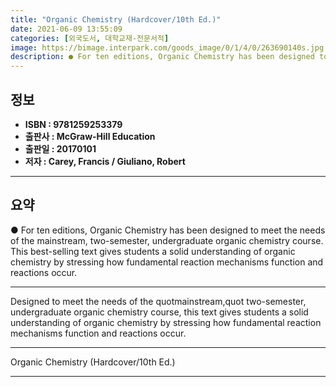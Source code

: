 ```yaml
---
title: "Organic Chemistry (Hardcover/10th Ed.)"
date: 2021-06-09 13:55:09
categories: [외국도서, 대학교재-전문서적]
image: https://bimage.interpark.com/goods_image/0/1/4/0/263690140s.jpg
description: ● For ten editions, Organic Chemistry has been designed to meet the needs of the mainstream, two-semester, undergraduate organic chemistry course. This best-se
---
```


## **정보**

- **ISBN : 9781259253379**
- **출판사 : McGraw-Hill Education**
- **출판일 : 20170101**
- **저자 : Carey, Francis / Giuliano, Robert**

------



## **요약**

●  For ten editions, Organic Chemistry has been designed to meet the needs of the mainstream, two-semester, undergraduate organic chemistry course. This best-selling text gives students a solid understanding of organic chemistry by stressing how fundamental reaction mechanisms function and reactions occur.

------

Designed to meet the needs of the quotmainstream,quot two-semester, undergraduate organic chemistry course, this text gives students a solid understanding of organic chemistry by stressing how fundamental reaction mechanisms function and reactions occur.

------


Organic Chemistry (Hardcover/10th Ed.) 

------


